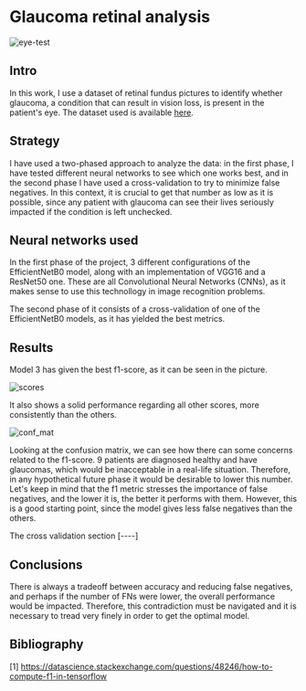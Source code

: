 # Glaucoma retinal analysis

![eye-test](https://user-images.githubusercontent.com/81832365/211692403-e8f9ce9b-5b55-485f-8c6d-938da231ef97.jpg)

## Intro

In this work, I use a dataset of retinal fundus pictures to identify whether glaucoma, a condition that can result in vision loss, is present in the patient's eye. The dataset used is available [here](https://www.kaggle.com/datasets/jordidelatorreuoc/practica-dl-uoc-2022).

## Strategy

I have used a two-phased approach to analyze the data: in the first phase, I have tested different neural networks to see which one works best, and in the second phase I have used a cross-validation to try to minimize false negatives. In this context, it is crucial to get that number as low as it is possible, since any patient with glaucoma can see their lives seriously impacted if the condition is left unchecked. 

## Neural networks used

In the first phase of the project, 3 different configurations of the EfficientNetB0 model, along with an implementation of VGG16 and a ResNet50 one. These are all Convolutional Neural Networks (CNNs), as it makes sense to use this technollogy in image recognition problems.

The second phase of it consists of a cross-validation of one of the EfficientNetB0 models, as it has yielded the best metrics. 

## Results

Model 3 has given the best f1-score, as it can be seen in the picture.

![scores](https://user-images.githubusercontent.com/81832365/211693143-f1b85810-4aea-4a6c-801c-610aa13ff67e.png)

It also shows a solid performance regarding all other scores, more consistently than the others.

![conf_mat](https://user-images.githubusercontent.com/81832365/211693731-70638f8e-2603-4638-8ae1-a70d8dc83e59.png)

Looking at the confusion matrix, we can see how there can some concerns related to the f1-score. 9 patients are diagnosed healthy and have glaucomas, which would be inacceptable in a real-life situation. Therefore, in any hypothetical future phase it would be desirable to lower this number. Let's keep in mind that the f1 metric stresses the importance of false negatives, and the lower it is, the better it performs with them. However, this is a good starting point, since the model gives less false negatives than the others.

The cross validation section [----]

## Conclusions

There is always a tradeoff between accuracy and reducing false negatives, and perhaps if the number of FNs were lower, the overall performance would be impacted. Therefore, this contradiction must be navigated and it is necessary to tread very finely in order to get the optimal model. 


## Bibliography
[1] https://datascience.stackexchange.com/questions/48246/how-to-compute-f1-in-tensorflow
